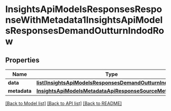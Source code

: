 # InsightsApiModelsResponsesResponseWithMetadata1InsightsApiModelsResponsesDemandOutturnIndodRow

## Properties
Name | Type | Description | Notes
------------ | ------------- | ------------- | -------------
**data** | [**list[InsightsApiModelsResponsesDemandOutturnIndodRow]**](InsightsApiModelsResponsesDemandOutturnIndodRow.md) |  | [optional] 
**metadata** | [**InsightsApiModelsMetadataApiResponseSourceMetadata**](InsightsApiModelsMetadataApiResponseSourceMetadata.md) |  | [optional] 

[[Back to Model list]](../README.md#documentation-for-models) [[Back to API list]](../README.md#documentation-for-api-endpoints) [[Back to README]](../README.md)

